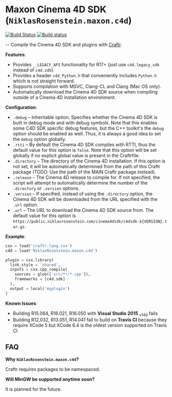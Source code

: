 # Maxon Cinema 4D SDK (`NiklasRosenstein.maxon.c4d`)

[![Build Status](https://travis-ci.org/craftr-build/NiklasRosenstein.maxon.c4d.svg?branch=master)](https://travis-ci.org/craftr-build/NiklasRosenstein.maxon.c4d)
[![Build status](https://ci.appveyor.com/api/projects/status/sls9x3ic6nc1gosw/branch/master?svg=true)](https://ci.appveyor.com/project/NiklasRosenstein/niklasrosenstein-maxon-c4d/branch/master)

-- Compile the Cinema 4D SDK and plugins with [Craftr].

[Craftr]: https://github.com/craftr-build/craftr

__Features__:

- Provides `__LEGACY_API` functionality for R17+ (just use `c4d.legacy_sdk`
  instead of `c4d.sdk`).
- Provides a header `c4d_Python.h` that conveniently includes `Python.h`
  which is not straight forward.
- Supports compilation with MSVC, Clang-CL and Clang (Mac OS only).
- Automatically download the Cinema 4D SDK source when compiling outside
  of a Cinema 4D installation environment.

__Configuration__:

- `.debug` &ndash; Inheritable option. Specifies whether the Cinema 4D SDK
  is built in debug mode and with debug symbols. Note that this enables some
  C4D SDK specific debug features, but the C++ toolkit's the `debug` option
  should be enabled as well. Thus, it is always a good idea to set the `debug`
  option globally.
- `.rtti` &ndash; By default the Cinema 4D SDK compiles with RTTI, thus the
  default value for this option is `false`. Note that this option will be
  set globally if no explicit global value is present in the Craftrfile.
- `.directory` &ndash; The directory of the Cinema 4D installation. If this
  option is not set, it will be automatically determined from the path of this
  Craftr package (TODO: Use the path of the MAIN Craftr package instead).
- `.release` &ndash; The Cinema 4D release to compile for. If not specified,
  the script will attempt to automatically determine the number of the
  `.directory` or `.version` options.
- `.version` &ndash; If specified, instead of using the `.directory` option,
  the Cinema 4D SDK will be downloaded from the URL specified with the `.url`
  option.
- `.url` &ndash; The URL to download the Cinema 4D SDK source from. The default
  value for this option is `https://public.niklasrosenstein.com/cinema4dsdk/c4dsdk-${VERSION}.tar.gz`.

__Example__:

```python
cxx = load('craftr.lang.cxx')
c4d = load('NiklasRosenstein.maxon.c4d')

plugin = cxx.library(
  link_style = 'shared',
  inputs = cxx.cpp_compile(
    sources = glob(['src/**/*.cpp']),
    frameworks = [c4d.sdk]
  ),
  output = local('myplugin')
)
```

__Known Issues__:

- Building R15.064, R16.021, R16.050 with **Visual Studio 2015** <sub>v140</sub> fails
- Building R12.032, R13.051, R14.041 fail to build on **Travis CI** because they
  require XCode 5 but XCode 6.4 is the oldest version supported on Travis CI

## FAQ

__Why `NiklasRosenstein.maxon.c4d`?__

Craftr requires packages to be namespaced.

__Will MinGW be supported anytime soon?__

It is planned for the future.
